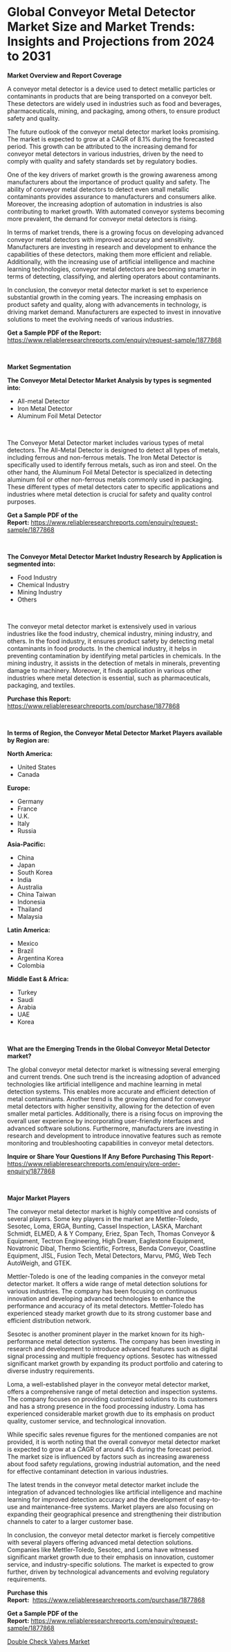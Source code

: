 <p><h1>Global Conveyor Metal Detector Market Size and Market Trends: Insights and Projections from 2024 to 2031</h1></p><p><strong>Market Overview and Report Coverage</strong></p>
<p><p>A conveyor metal detector is a device used to detect metallic particles or contaminants in products that are being transported on a conveyor belt. These detectors are widely used in industries such as food and beverages, pharmaceuticals, mining, and packaging, among others, to ensure product safety and quality.</p><p>The future outlook of the conveyor metal detector market looks promising. The market is expected to grow at a CAGR of 8.1% during the forecasted period. This growth can be attributed to the increasing demand for conveyor metal detectors in various industries, driven by the need to comply with quality and safety standards set by regulatory bodies.</p><p>One of the key drivers of market growth is the growing awareness among manufacturers about the importance of product quality and safety. The ability of conveyor metal detectors to detect even small metallic contaminants provides assurance to manufacturers and consumers alike. Moreover, the increasing adoption of automation in industries is also contributing to market growth. With automated conveyor systems becoming more prevalent, the demand for conveyor metal detectors is rising.</p><p>In terms of market trends, there is a growing focus on developing advanced conveyor metal detectors with improved accuracy and sensitivity. Manufacturers are investing in research and development to enhance the capabilities of these detectors, making them more efficient and reliable. Additionally, with the increasing use of artificial intelligence and machine learning technologies, conveyor metal detectors are becoming smarter in terms of detecting, classifying, and alerting operators about contaminants.</p><p>In conclusion, the conveyor metal detector market is set to experience substantial growth in the coming years. The increasing emphasis on product safety and quality, along with advancements in technology, is driving market demand. Manufacturers are expected to invest in innovative solutions to meet the evolving needs of various industries.</p></p>
<p><strong>Get a Sample PDF of the Report:</strong> <a href="https://www.reliableresearchreports.com/enquiry/request-sample/1877868">https://www.reliableresearchreports.com/enquiry/request-sample/1877868</a></p>
<p>&nbsp;</p>
<p><strong>Market Segmentation</strong></p>
<p><strong>The Conveyor Metal Detector Market Analysis by types is segmented into:</strong></p>
<p><ul><li>All-metal Detector</li><li>Iron Metal Detector</li><li>Aluminum Foil Metal Detector</li></ul></p>
<p>&nbsp;</p>
<p><p>The Conveyor Metal Detector market includes various types of metal detectors. The All-Metal Detector is designed to detect all types of metals, including ferrous and non-ferrous metals. The Iron Metal Detector is specifically used to identify ferrous metals, such as iron and steel. On the other hand, the Aluminum Foil Metal Detector is specialized in detecting aluminum foil or other non-ferrous metals commonly used in packaging. These different types of metal detectors cater to specific applications and industries where metal detection is crucial for safety and quality control purposes.</p></p>
<p><strong>Get a Sample PDF of the Report:</strong>&nbsp;<a href="https://www.reliableresearchreports.com/enquiry/request-sample/1877868">https://www.reliableresearchreports.com/enquiry/request-sample/1877868</a></p>
<p>&nbsp;</p>
<p><strong>The Conveyor Metal Detector Market Industry Research by Application is segmented into:</strong></p>
<p><ul><li>Food Industry</li><li>Chemical Industry</li><li>Mining Industry</li><li>Others</li></ul></p>
<p>&nbsp;</p>
<p><p>The conveyor metal detector market is extensively used in various industries like the food industry, chemical industry, mining industry, and others. In the food industry, it ensures product safety by detecting metal contaminants in food products. In the chemical industry, it helps in preventing contamination by identifying metal particles in chemicals. In the mining industry, it assists in the detection of metals in minerals, preventing damage to machinery. Moreover, it finds application in various other industries where metal detection is essential, such as pharmaceuticals, packaging, and textiles.</p></p>
<p><strong>Purchase this Report:</strong>&nbsp; <a href="https://www.reliableresearchreports.com/purchase/1877868">https://www.reliableresearchreports.com/purchase/1877868</a></p>
<p>&nbsp;</p>
<p><strong>In terms of Region, the Conveyor Metal Detector Market Players available by Region are:</strong></p>
<p>
    <p> <strong> North America: </strong>
        <ul>
            <li>United States</li>
            <li>Canada</li>
        </ul>
        </p> 
    <p> <strong> Europe: </strong>
        <ul>
            <li>Germany</li>
            <li>France</li>
            <li>U.K.</li>
            <li>Italy</li>
            <li>Russia</li>
        </ul>
        </p> 
    <p> <strong> Asia-Pacific: </strong>
        <ul>
            <li>China</li>
            <li>Japan</li>
            <li>South Korea</li>
            <li>India</li>
            <li>Australia</li>
            <li>China Taiwan</li>
            <li>Indonesia</li>
            <li>Thailand</li>
            <li>Malaysia</li>
        </ul>
        </p> 
    <p> <strong> Latin America: </strong>
        <ul>
            <li>Mexico</li>
            <li>Brazil</li>
            <li>Argentina Korea</li>
            <li>Colombia</li>
        </ul>
        </p> 
    <p> <strong> Middle East & Africa: </strong>
        <ul>
            <li>Turkey</li>
            <li>Saudi</li>
            <li>Arabia</li>
            <li>UAE</li>
            <li>Korea</li>
        </ul>
    </p>
    </p>
<p>&nbsp;</p>
<p><strong>What are the Emerging Trends in the Global Conveyor Metal Detector market?</strong></p>
<p><p>The global conveyor metal detector market is witnessing several emerging and current trends. One such trend is the increasing adoption of advanced technologies like artificial intelligence and machine learning in metal detection systems. This enables more accurate and efficient detection of metal contaminants. Another trend is the growing demand for conveyor metal detectors with higher sensitivity, allowing for the detection of even smaller metal particles. Additionally, there is a rising focus on improving the overall user experience by incorporating user-friendly interfaces and advanced software solutions. Furthermore, manufacturers are investing in research and development to introduce innovative features such as remote monitoring and troubleshooting capabilities in conveyor metal detectors.</p></p>
<p><strong>Inquire or Share Your Questions If Any Before Purchasing This Report</strong>- <a href="https://www.reliableresearchreports.com/enquiry/pre-order-enquiry/1877868">https://www.reliableresearchreports.com/enquiry/pre-order-enquiry/1877868</a></p>
<p>&nbsp;</p>
<p><strong>Major Market Players</strong></p>
<p><p>The conveyor metal detector market is highly competitive and consists of several players. Some key players in the market are Mettler-Toledo, Sesotec, Loma, ERGA, Bunting, Cassel Inspection, LASKA, Marchant Schmidt, ELMED, A & Y Company, Eriez, Span Tech, Thomas Conveyor & Equipment, Tectron Engineering, High Dream, Eaglestone Equipment, Novatronic Dibal, Thermo Scientific, Fortress, Benda Conveyor, Coastline Equipment, JISL, Fusion Tech, Metal Detectors, Marvu, PMG, Web Tech AutoWeigh, and GTEK.</p><p>Mettler-Toledo is one of the leading companies in the conveyor metal detector market. It offers a wide range of metal detection solutions for various industries. The company has been focusing on continuous innovation and developing advanced technologies to enhance the performance and accuracy of its metal detectors. Mettler-Toledo has experienced steady market growth due to its strong customer base and efficient distribution network.</p><p>Sesotec is another prominent player in the market known for its high-performance metal detection systems. The company has been investing in research and development to introduce advanced features such as digital signal processing and multiple frequency options. Sesotec has witnessed significant market growth by expanding its product portfolio and catering to diverse industry requirements.</p><p>Loma, a well-established player in the conveyor metal detector market, offers a comprehensive range of metal detection and inspection systems. The company focuses on providing customized solutions to its customers and has a strong presence in the food processing industry. Loma has experienced considerable market growth due to its emphasis on product quality, customer service, and technological innovation.</p><p>While specific sales revenue figures for the mentioned companies are not provided, it is worth noting that the overall conveyor metal detector market is expected to grow at a CAGR of around 4% during the forecast period. The market size is influenced by factors such as increasing awareness about food safety regulations, growing industrial automation, and the need for effective contaminant detection in various industries.</p><p>The latest trends in the conveyor metal detector market include the integration of advanced technologies like artificial intelligence and machine learning for improved detection accuracy and the development of easy-to-use and maintenance-free systems. Market players are also focusing on expanding their geographical presence and strengthening their distribution channels to cater to a larger customer base.</p><p>In conclusion, the conveyor metal detector market is fiercely competitive with several players offering advanced metal detection solutions. Companies like Mettler-Toledo, Sesotec, and Loma have witnessed significant market growth due to their emphasis on innovation, customer service, and industry-specific solutions. The market is expected to grow further, driven by technological advancements and evolving regulatory requirements.</p></p>
<p><strong>Purchase this Report:</strong>&nbsp;&nbsp;<a href="https://www.reliableresearchreports.com/purchase/1877868">https://www.reliableresearchreports.com/purchase/1877868</a></p>
<p></p>
<p><strong>Get a Sample PDF of the Report:</strong>&nbsp;<a href="https://www.reliableresearchreports.com/enquiry/request-sample/1877868">https://www.reliableresearchreports.com/enquiry/request-sample/1877868</a></p>
<p><p><a href="https://github.com/khayangel/Market-Research-Report-List-1/blob/main/double-check-valves-market.md">Double Check Valves Market</a></p></p>